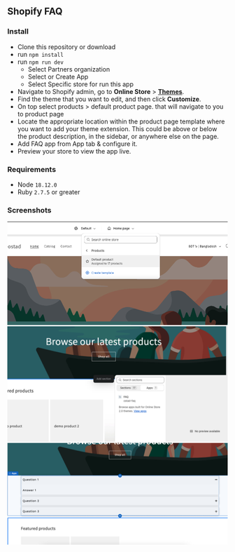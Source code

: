 ## Shopify FAQ

### Install

- Clone this repository or download
- run <code>npm install</code>
- run <code>npm run dev</code>
  - Select Partners organization
  - Select or Create App
  - Select Specific store for run this app
- Navigate to Shopify admin, go to <strong>Online Store</strong> &gt; <a href="https://admin.shopify.com/themes"><strong>Themes</strong></a>.
- Find the theme that you want to edit, and then click <strong>Customize</strong>.
- On top select products > default product page. that will navigate to you to product page
- Locate the appropriate location within the product page template where you want to add your theme extension. This could be above or below the product description, in the sidebar, or anywhere else on the page.
- Add FAQ app from App tab & configure it.
- Preview your store to view the app live.

### Requirements
- Node <code>18.12.0</code>
- Ruby <code>2.7.5</code> or greater

### Screenshots

![navigate.png](.screenshots/navigate.png)
![select-app.png](.screenshots/select-app.png)
![config-app.png](.screenshots/config-app.png)